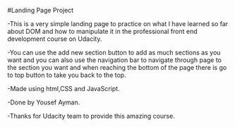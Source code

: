 #Landing Page Project

-This is a very simple landing page to practice on what I have learned so far about DOM and how to manipulate it in the professional front end development course on Udacity.

-You can use the add new section button to add as much sections as you want and you can also use the navigation bar to navigate through page to the section you want and when reaching the bottom of the page there is go to top button to take you back to the top.

-Made using html,CSS and JavaScript.

-Done by Yousef Ayman.

-Thanks for Udacity team to provide this amazing course.
